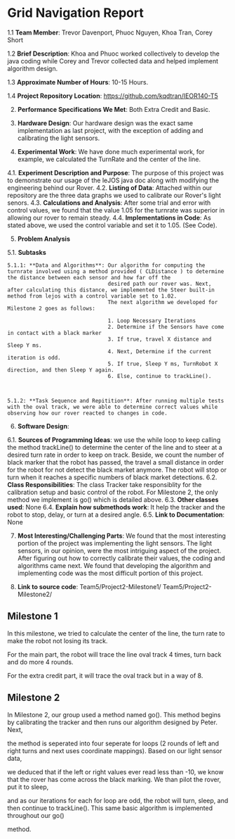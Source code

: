 Grid Navigation Report
======================

1.1 **Team Member**: Trevor Davenport, Phuoc Nguyen, Khoa Tran, Corey Short  

1.2 **Brief Description**: Khoa and Phuoc worked collectively to develop the java coding while Corey and Trevor collected data and helped implement algorithm design. 

1.3 **Approximate Number of Hours**: 10-15 Hours.

1.4 **Project Repository Location**: https://github.com/kqdtran/IEOR140-T5

2. **Performance Specifications We Met**: Both Extra Credit and Basic.

3. **Hardware Design**: Our hardware design was the exact same implementation as last project, with the exception of adding and calibrating the light sensors.

4. **Experimental Work**: We have done much experimental work, for example, we calculated the TurnRate and the center of the line.

  4.1. **Experiment Description and Purpose**: The purpose of this project was to demonstrate our usage of the leJOS java doc along with modifying the engineering behind our Rover.
  4.2. **Listing of Data**: Attached within our repository are the three data graphs we used to calibrate our Rover's light senors.
  4.3. **Calculations and Analysis**: After some trial and error with control values, we found that the value 1.05 for the turnrate was superior in allowing our rover to remain steady.
  4.4. **Implementations in Code**: As stated above, we used the control variable and set it to 1.05. (See Code).
  
5. **Problem Analysis**

  5.1. **Subtasks**
  
    5.1.1: **Data and Algorithms**: Our algorithm for computing the turnrate involved using a method provided ( CLDistance ) to determine the distance between each sensor and how far off the
                                    desired path our rover was. Next, after calculating this distance, we implemented the Steer built-in method from lejos with a control variable set to 1.02.
                                    The next algorithm we developed for Milestone 2 goes as follows: 
                                    
                                    1. Loop Necessary Iterations
                                    2. Determine if the Sensors have come in contact with a black marker
                                    3. If true, travel X distance and Sleep Y ms.
                                    4. Next, Determine if the current iteration is odd.
                                    5. If true, Sleep Y ms, TurnRobot X direction, and then Sleep Y again.
                                    6. Else, continue to trackLine().
                                                                  
                                    
                                    
    5.1.2: **Task Sequence and Repitition**: After running multiple tests with the oval track, we were able to determine correct values while observing how our rover reacted to changes in code.     
    
6. **Software Design**: 

  6.1. **Sources of Programming Ideas**: we use the while loop to keep calling the method trackLine() to determine the center of the line and to steer at a desired turn rate in order to keep on track.
                                         Beside, we count the number of black marker that the robot has passed, the travel a small distance in order for the robot for not detect the black market anymore.
                                         The robot will stop or turn when it reaches a specific numbers of black market detections.
  6.2. **Class Responsibilities**: The class Tracker take responsiblity for the calibration setup and basic control of the robot. For Milestone 2, the only method we implement is go() which is detailed above.
  6.3. **Other classes used**: None
  6.4. **Explain how submethods work**: It help the tracker and the robot to stop, delay, or turn at a desired angle.
  6.5. **Link to Documentation**: None
  
7. **Most Interesting/Challenging Parts**: We found that the most interesting portion of the project was implementing the light sensors. The light sensors, in our opinion, were the most intriguing 
                                           aspect of the project. After figuring out how to correctly calibrate their values, the coding and algorithms came next. We found that developing the algorithm 
                                           and implementing code was the most difficult portion of this project.

8. **Link to source code**: Team5/Project2-Milestone1/
                            Team5/Project2-Milestone2/


## Milestone 1

In this milestone, we tried to calculate the center of the line, the turn rate to make the robot not losing its track.

For the main part, the robot will trace the line oval track 4 times, turn back and do more 4 rounds.

For the extra credit part, it will trace the oval track but in a way of 8.



## Milestone 2

In Milestone 2, our group used a method named go(). This method begins by calibrating the tracker and then runs our algorithm designed by Peter. Next,

the method is seperated into four seperate for loops (2 rounds of left and right turns and next uses coordinate mappings). Based on our light sensor data,

we deduced that if the left or right values ever read less than -10, we know that the rover has come across the black marking. We than pilot the rover, put it to sleep,

and as our iterations for each for loop are odd, the robot will turn, sleep, and then continue to trackLine(). This same basic algorithm is implemented throughout our go()

method. 
